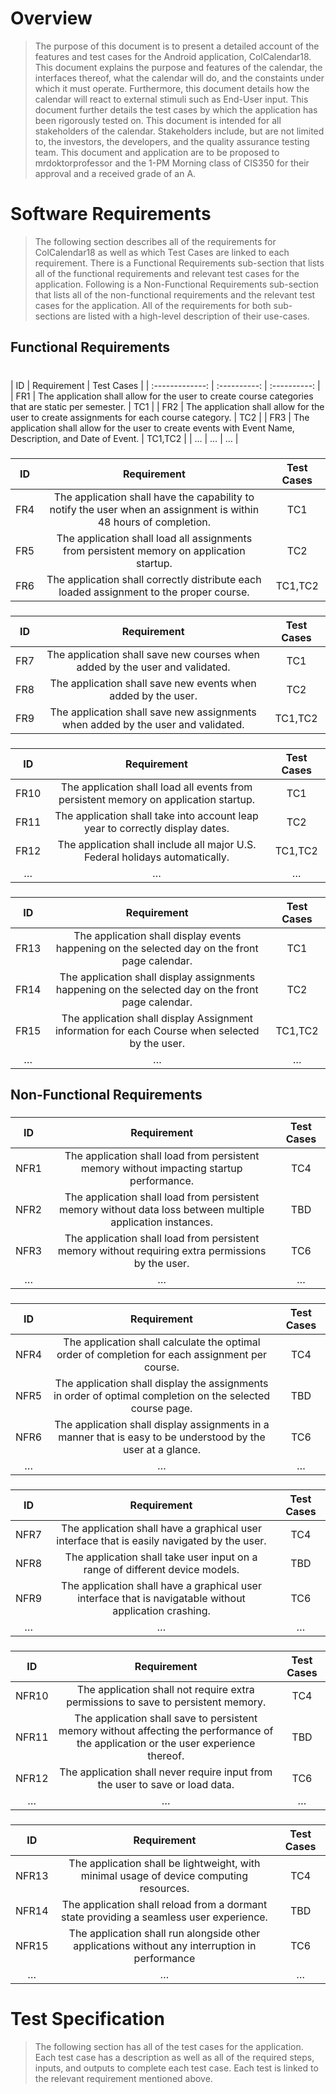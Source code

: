 # Overview

> The purpose of this document is to present a detailed account of the features and test cases for the Android application, ColCalendar18. This document explains the purpose and features of the calendar, the interfaces thereof, what the calendar will do, and the constaints under which it must operate. Furthermore, this document details how the calendar will react to external stimuli such as End-User input. This document further details the test cases by which the application has been rigorously tested on. This document is intended for all stakeholders of the calendar. Stakeholders include, but are not limited to, the investors, the developers, and the quality assurance testing team. This document and application are to be proposed to mrdoktorprofessor and the 1-PM Morning class of CIS350 for their approval and a received grade of an A.

# Software Requirements

> The following section describes all of the requirements for ColCalendar18 as well as which Test Cases are linked to each requirement. There is a Functional Requirements sub-section that lists all of the functional requirements and relevant test cases for the application. Following is a Non-Functional Requirements sub-section that lists all of the non-functional requirements and the relevant test cases for the application. All of the requirements for both sub-sections are listed with a high-level description of their use-cases.

## Functional Requirements

### <User-Created Categories>
</br>
| ID | Requirement | Test Cases |
| :-------------: | :----------: | :----------: |
| FR1 | The application shall allow for the user to create course categories that are static per semester. | TC1 |
| FR2 | The application shall allow for the user to create assignments for each course category. | TC2 |
| FR3 | The application shall allow for the user to create events with Event Name, Description, and Date of Event. | TC1,TC2 |
| … | … | … |

### <User Input: Assignments>
| ID | Requirement | Test Cases |
| :-------------: | :----------: | :----------: |
| FR4 | The application shall have the capability to notify the user when an assignment is within 48 hours of completion. | TC1 |
| FR5 | The application shall load all assignments from persistent memory on application startup. | TC2 |
| FR6 | The application shall correctly distribute each loaded assignment to the proper course. | TC1,TC2 |


### <Persistent Memory>
| ID | Requirement | Test Cases |
| :-------------: | :----------: | :----------: |
| FR7 | The application shall save new courses when added by the user and validated. | TC1 |
| FR8 | The application shall save new events when added by the user. | TC2 |
| FR9 | The application shall save new assignments when added by the user and validated. | TC1,TC2 |


### <User Input: Events>
| ID | Requirement | Test Cases |
| :-------------: | :----------: | :----------: |
| FR10 | The application shall load all events from persistent memory on application startup. | TC1 |
| FR11 | The application shall take into account leap year to correctly display dates. | TC2 |
| FR12 | The application shall include all major U.S. Federal holidays automatically. | TC1,TC2 |
| … | … | … |

### <Calendar Display>
| ID | Requirement | Test Cases |
| :-------------: | :----------: | :----------: |
| FR13 | The application shall display events happening on the selected day on the front page calendar. | TC1 |
| FR14 | The application shall display assignments happening on the selected day on the front page calendar. | TC2 |
| FR15 | The application shall display Assignment information for each Course when selected by the user. | TC1,TC2 |
| … | … | … |

## Non-Functional Requirements

### <Loading>
| ID | Requirement | Test Cases |
| :-------------: | :----------: | :----------: |
| NFR1 | The application shall load from persistent memory without impacting startup performance. | TC4 |
| NFR2 | The application shall load from persistent memory without data loss between multiple application instances. | TBD |
| NFR3 | The application shall load from persistent memory without requiring extra permissions by the user. | TC6 |
| … | … | … |

### <Generate To-Do List>
| ID | Requirement | Test Cases |
| :-------------: | :----------: | :----------: |
| NFR4 | The application shall calculate the optimal order of completion for each assignment per course. | TC4 |
| NFR5 | The application shall display the assignments in order of optimal completion on the selected course page. | TBD |
| NFR6 | The application shall display assignments in a manner that is easy to be understood by the user at a glance. | TC6 |
| … | … | … |

### <Graphical User Interface>
| ID | Requirement | Test Cases |
| :-------------: | :----------: | :----------: |
| NFR7 | The application shall have a graphical user interface that is easily navigated by the user. | TC4 |
| NFR8 | The application shall take user input on a range of different device models. | TBD |
| NFR9 | The application shall have a graphical user interface that is navigatable without application crashing. | TC6 |
| … | … | … |

### <Saving>
| ID | Requirement | Test Cases |
| :-------------: | :----------: | :----------: |
| NFR10 | The application shall not require extra permissions to save to persistent memory. | TC4 |
| NFR11 | The application shall save to persistent memory without affecting the performance of the application or the user experience thereof. | TBD |
| NFR12 | The application shall never require input from the user to save or load data. | TC6 |
| … | … | … |

### <Application Stability>
| ID | Requirement | Test Cases |
| :-------------: | :----------: | :----------: |
| NFR13 | The application shall be lightweight, with minimal usage of device computing resources. | TC4 |
| NFR14 | The application shall reload from a dormant state providing a seamless user experience. | TBD |
| NFR15 | The application shall run alongside other applications without any interruption in performance | TC6 |
| … | … | … |

# Test Specification

> The following section has all of the test cases for the application. Each test case has a description as well as all of the required steps, inputs, and outputs to complete each test case. Each test is linked to the relevant requirement mentioned above.